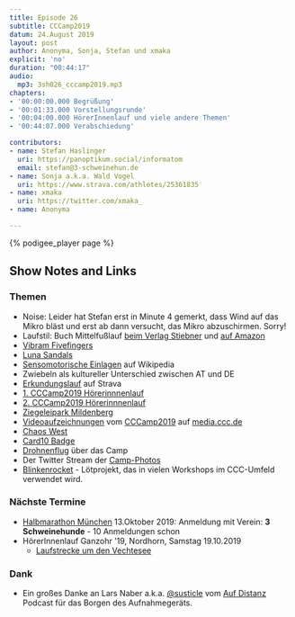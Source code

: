```yaml
---
title: Episode 26
subtitle: CCCamp2019
datum: 24.August 2019
layout: post
author: Anonyma, Sonja, Stefan und xmaka
explicit: 'no'
duration: "00:44:17"
audio:
  mp3: 3sh026_cccamp2019.mp3
chapters:
- '00:00:00.000 Begrüßung'
- '00:01:33.000 Vorstellungsrunde'
- '00:04:00.000 HörerInnenlauf und viele andere Themen'
- '00:44:07.000 Verabschiedung'

contributors:
- name: Stefan Haslinger
  uri: https://panoptikum.social/informatom
  email: stefan@3-schweinehun.de
- name: Sonja a.k.a. Wald Vogel
  uri: https://www.strava.com/athletes/25361835
- name: xmaka
  uri: https://twitter.com/xmaka_
- name: Anonyma

---
```


{% podigee_player page %}

## Show Notes and Links

### Themen

* Noise: Leider hat Stefan erst in Minute 4 gemerkt, dass Wind auf das Mikro bläst und erst ab
  dann versucht, das Mikro abzuschirmen. Sorry!
* Laufstil: Buch Mittelfußlauf
  [beim Verlag Stiebner](https://www.stiebner.com/copress/laufen-ausdauersport/mittelfusslauf.html)
  und [auf Amazon](https://www.amazon.de/Mittelfu%C3%9Flauf-Biomechanische-Grundlagen-praktische-effektivsten/dp/3767911140)
* [Vibram Fivefingers](https://www.vibram-fivefingers.de/)
* [Luna Sandals](https://lunasandals.com/)
* [Sensomotorische Einlagen](https://de.wikipedia.org/wiki/Sensomotorische_Einlagen) auf Wikipedia
* Zwiebeln als kultureller Unterschied zwischen AT und DE
* [Erkundungslauf](https://www.strava.com/activities/2637649991) auf Strava
* [1. CCCamp2019 Hörerinnnenlauf](https://www.strava.com/activities/2640560835)
* [2. CCCamp2019 Hörerinnnenlauf](https://www.strava.com/activities/2645900239)
* [Ziegeleipark Mildenberg](http://ziegeleipark.de/)
* [Videoaufzeichnungen](https://media.ccc.de/c/camp2019) vom
  [CCCamp2019](https://events.ccc.de/camp/2019/wiki/Main_Page) auf
  [media.ccc.de](https://media.ccc.de/)
* [Chaos West](https://chaos-west.de/wiki/index.php?title=Hauptseite)
* [Card10 Badge](https://card10.badge.events.ccc.de/)
* [Drohnenflug](https://serve-u.de/cccamp2019-media/) über das Camp
* Der Twitter Stream der
  [Camp-Photos](https://twitter.com/search?q=%23cccamp2019&src=typeahead_click&f=image)
* [Blinkenrocket](http://blinkenrocket.de/) - Lötprojekt, das in vielen Workshops im CCC-Umfeld
  verwendet wird.

### Nächste Termine

* [Halbmarathon München](https://www.abavent.de/anmeldeservice/334/1444/3883/?de) 13.Oktober 2019:
  Anmeldung mit Verein: **3 Schweinehunde** - 10 Anmeldungen schon
* HörerInnenlauf Ganzohr '19, Nordhorn, Samstag 19.10.2019
  * [Laufstrecke um den Vechtesee](https://www.strava.com/routes/20166541)

### Dank

* Ein großes Danke an Lars Naber a.k.a. [@susticle](https://twitter.com/susticle) vom
  [Auf Distanz](http://aufdistanz.de/) Podcast für das Borgen des Aufnahmegeräts.
